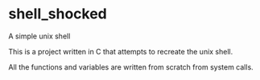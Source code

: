 # shell_shocked
A simple unix shell

This is a project written in C that attempts to recreate the unix shell.

All the functions and variables are written from scratch from system calls.
